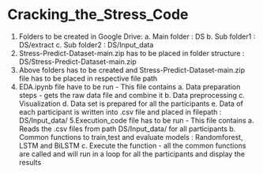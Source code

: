 # Cracking_the_Stress_Code
1. Folders to be created in Google Drive:
    a. Main folder : DS
    b. Sub folder1 : DS/extract
    c. Sub folder2 : DS/Input_data
2. Stress-Predict-Dataset-main.zip has to be placed in folder structure : DS/Stress-Predict-Dataset-main.zip
3. Above folders has to be created and Stress-Predict-Dataset-main.zip file has to be placed in respective file path
4. EDA.ipynb file have to be run - This file contains 
     a. Data preparation steps - gets the raw data file and combine it 
     b. Data preprocessing 
     c. Visualization
     d. Data set is prepared for all the participants
     e. Data of each participant is written into .csv file and placed in filepath : DS/Input_data/
5.Execution_code file has to be run - This file contains
      a. Reads the .csv files from path DS/Input_data/ for all participants
      b. Common functions to train,test and evaluate models : Randomforest, LSTM and BiLSTM
      c. Execute the function - all the common functions are called and will run in a loop for all the participants and display the results
